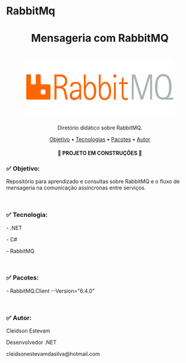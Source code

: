 # RabbitMq

<h1 align="center">Mensageria com RabbitMQ</h1>

<h1 align="center">
<img src="https://github.com/CleidsonEstevam/RabbitMq/blob/main/img/logo.png" height="150" width="400"/>
</h1>
<p align="center">Diretório didático sobre RabbitMQ.</p>

<p align="center" height="400" width="400">
 <a href="#objetivo">Objetivo</a> •
 <a href="#tecnologias">Tecnologias</a> •
 <a href="#pacotes">Pacotes</a> •
 <a href="#autor">Autor</a> 
</p>
<h4 align="center"> 
	🚧  PROJETO EM CONSTRUÇÕES  🚧
</h4>
<h3 id="objetivo">✅ Objetivo:</h3>
<p>Repositório para aprendizado e consultas sobre RabbitMQ e o fluxo de mensageria na comunicação assíncronas entre serviços.<p/>
<br/>
<h3 id="tecnologias">✅ Tecnologia:</h3>
<p>- .NET <p/>
<p>- C# <p/>
<p>- RabbitMQ <p/>
<br/>
<h3 id="pacotes">✅ Pacotes:</h3>
<p>- RabbitMQ.Client --Version="6.4.0"<p/>
<br/>
<h3 id="autor">✅ Autor:</h3>
 <p>Cleidson Estevam<p/>
 <p>Desenvolvedor .NET<p/>
 <p>cleidsonestevamdasilva@hotmail.com<p>

